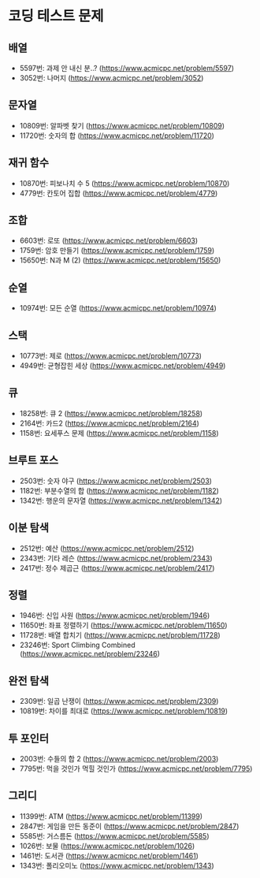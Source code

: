 # 코딩 테스트 문제

## 배열
- 5597번: 과제 안 내신 분..? (https://www.acmicpc.net/problem/5597)
- 3052번: 나머지 (https://www.acmicpc.net/problem/3052)

## 문자열
- 10809번: 알파벳 찾기 (https://www.acmicpc.net/problem/10809)
- 11720번: 숫자의 합 (https://www.acmicpc.net/problem/11720)

## 재귀 함수
- 10870번: 피보나치 수 5 (https://www.acmicpc.net/problem/10870)
- 4779번: 칸토어 집합 (https://www.acmicpc.net/problem/4779)

## 조합
- 6603번: 로또 (https://www.acmicpc.net/problem/6603)
- 1759번: 암호 만들기 (https://www.acmicpc.net/problem/1759)
- 15650번: N과 M (2) (https://www.acmicpc.net/problem/15650)

## 순열
- 10974번: 모든 순열 (https://www.acmicpc.net/problem/10974)

## 스택
- 10773번: 제로 (https://www.acmicpc.net/problem/10773)
- 4949번: 균형잡힌 세상 (https://www.acmicpc.net/problem/4949)

## 큐
- 18258번: 큐 2 (https://www.acmicpc.net/problem/18258)
- 2164번: 카드2 (https://www.acmicpc.net/problem/2164)
- 1158번: 요세푸스 문제 (https://www.acmicpc.net/problem/1158)

## 브루트 포스
- 2503번: 숫자 야구 (https://www.acmicpc.net/problem/2503)
- 1182번: 부분수열의 합 (https://www.acmicpc.net/problem/1182)
- 1342번: 행운의 문자열 (https://www.acmicpc.net/problem/1342)

## 이분 탐색
- 2512번: 예산 (https://www.acmicpc.net/problem/2512)
- 2343번: 기타 레슨 (https://www.acmicpc.net/problem/2343)
- 2417번: 정수 제곱근 (https://www.acmicpc.net/problem/2417)

## 정렬
- 1946번: 신입 사원 (https://www.acmicpc.net/problem/1946)
- 11650번: 좌표 정렬하기 (https://www.acmicpc.net/problem/11650)
- 11728번: 배열 합치기 (https://www.acmicpc.net/problem/11728)
- 23246번: Sport Climbing Combined (https://www.acmicpc.net/problem/23246)

## 완전 탐색
- 2309번: 일곱 난쟁이 (https://www.acmicpc.net/problem/2309)
- 10819번: 차이를 최대로 (https://www.acmicpc.net/problem/10819)

## 투 포인터
- 2003번: 수들의 합 2 (https://www.acmicpc.net/problem/2003)
- 7795번: 먹을 것인가 먹힐 것인가 (https://www.acmicpc.net/problem/7795)

## 그리디
- 11399번: ATM (https://www.acmicpc.net/problem/11399)
- 2847번: 게임을 만든 동준이 (https://www.acmicpc.net/problem/2847)
- 5585번: 거스름돈 (https://www.acmicpc.net/problem/5585)
- 1026번: 보물 (https://www.acmicpc.net/problem/1026)
- 1461번: 도서관 (https://www.acmicpc.net/problem/1461)
- 1343번: 폴리오미노 (https://www.acmicpc.net/problem/1343)
